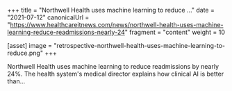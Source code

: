 +++
title = "Northwell Health uses machine learning to reduce ..."
date = "2021-07-12"
canonicalUrl = "https://www.healthcareitnews.com/news/northwell-health-uses-machine-learning-reduce-readmissions-nearly-24"
fragment = "content"
weight = 10

[asset]
    image = "retrospective-northwell-health-uses-machine-learning-to-reduce.png"
+++

Northwell Health uses machine learning to reduce readmissions by nearly 
24%. The health system's medical director explains how clinical AI is 
better than...

